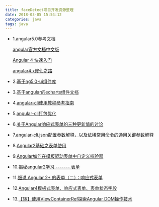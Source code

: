 ```yaml
---
title: faceDetect项目开发资源整理
date: 2018-03-05 15:54:12
categories: java
tags: java
---
```



- 1.angular5.0参考文档
   
   [angular官方文档中文版](https://www.angular.cn/)
   
   [Angular 4 快速入门](https://segmentfault.com/a/1190000009733649)
   
   [angular4.x修仙之路](https://segmentfault.com/blog/angular4)
   
- 2.[基于ng5.0-ui组件库](https://ng.ant.design/#/)

- 3.[基于angular的echarts组件文档](https://xieziyu.github.io/ngx-echarts/#/home)
 
- 4.[angular-cli使用教程参考指南](https://segmentfault.com/a/1190000007874819) 

- 5.[angular-cli打包优化](https://zhuanlan.zhihu.com/p/29005629)

- 6.[关于Angular响应式表单的三种更新值的讨论](https://segmentfault.com/a/1190000010778530)

- 7.[angular-cli.json配置参数解释，以及依稀常用命令的通用关键参数解释](https://www.cnblogs.com/qingming/p/6961548.html)
- 8.[Angular2基础之表单使用](https://segmentfault.com/a/1190000006222169)

- 9.[Angular如何在模板驱动表单中自定义校验器](https://segmentfault.com/a/1190000010558300)

- 10.[揭秘angular2学习 ------- 表单](https://blog.csdn.net/qq451354/article/details/58038007)

- 11.[细说 Angular 2+ 的表单（二）：响应式表单](https://juejin.im/post/593fa043a0bb9f006b684df4#heading-3)

- 12.[Angular4模板式表单、响应式表单、表单状态字段](https://blog.csdn.net/qq_35765126/article/details/77102365)

- 13.[【转】使用ViewContainerRef探索Angular DOM操作技术](https://www.cnblogs.com/hxling/articles/7794799.html)